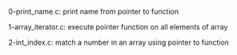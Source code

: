 0-print_name.c:
    print name from pointer to function

1-array_iterator.c:
    execute pointer function on all elements of array

2-int_index.c:
    match a number in an array using pointer to function

